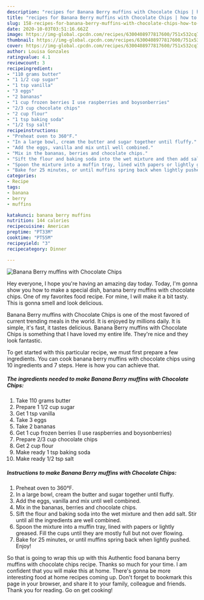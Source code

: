 ```yaml
---
description: "recipes for Banana Berry muffins with Chocolate Chips | how to make easy Banana Berry muffins with Chocolate Chips"
title: "recipes for Banana Berry muffins with Chocolate Chips | how to make easy Banana Berry muffins with Chocolate Chips"
slug: 158-recipes-for-banana-berry-muffins-with-chocolate-chips-how-to-make-easy-banana-berry-muffins-with-chocolate-chips
date: 2020-10-03T03:51:16.662Z
image: https://img-global.cpcdn.com/recipes/6300408977817600/751x532cq70/banana-berry-muffins-with-chocolate-chips-recipe-main-photo.jpg
thumbnail: https://img-global.cpcdn.com/recipes/6300408977817600/751x532cq70/banana-berry-muffins-with-chocolate-chips-recipe-main-photo.jpg
cover: https://img-global.cpcdn.com/recipes/6300408977817600/751x532cq70/banana-berry-muffins-with-chocolate-chips-recipe-main-photo.jpg
author: Louisa Gonzales
ratingvalue: 4.1
reviewcount: 3
recipeingredient:
- "110 grams butter"
- "1 1/2 cup sugar"
- "1 tsp vanilla"
- "3 eggs"
- "2 bananas"
- "1 cup frozen berries I use raspberries and boysonberries"
- "2/3 cup chocolate chips"
- "2 cup flour"
- "1 tsp baking soda"
- "1/2 tsp salt"
recipeinstructions:
- "Preheat oven to 360°F."
- "In a large bowl, cream the butter and sugar together until fluffy."
- "Add the eggs, vanilla and mix until well combined."
- "Mix in the bananas, berries and chocolate chips."
- "Sift the flour and baking soda into the wet mixture and then add salt. Stir until all the ingredients are well combined."
- "Spoon the mixture into a muffin tray, lined with papers or lightly greased. Fill the cups until they are mostly full but not over flowing."
- "Bake for 25 minutes, or until muffins spring back when lightly pushed. Enjoy!"
categories:
- Recipe
tags:
- banana
- berry
- muffins

katakunci: banana berry muffins 
nutrition: 144 calories
recipecuisine: American
preptime: "PT33M"
cooktime: "PT55M"
recipeyield: "3"
recipecategory: Dinner

---
```



![Banana Berry muffins with Chocolate Chips](https://img-global.cpcdn.com/recipes/6300408977817600/751x532cq70/banana-berry-muffins-with-chocolate-chips-recipe-main-photo.jpg)

Hey everyone, I hope you're having an amazing day today. Today, I'm gonna show you how to make a special dish, banana berry muffins with chocolate chips. One of my favorites food recipe. For mine, I will make it a bit tasty. This is gonna smell and look delicious.



Banana Berry muffins with Chocolate Chips is one of the most favored of current trending meals in the world. It is enjoyed by millions daily. It is simple, it's fast, it tastes delicious. Banana Berry muffins with Chocolate Chips is something that I have loved my entire life. They're nice and they look fantastic.


To get started with this particular recipe, we must first prepare a few ingredients. You can cook banana berry muffins with chocolate chips using 10 ingredients and 7 steps. Here is how you can achieve that.

<!--inarticleads1-->

##### The ingredients needed to make Banana Berry muffins with Chocolate Chips:

1. Take 110 grams butter
1. Prepare 1 1/2 cup sugar
1. Get 1 tsp vanilla
1. Take 3 eggs
1. Take 2 bananas
1. Get 1 cup frozen berries (I use raspberries and boysonberries)
1. Prepare 2/3 cup chocolate chips
1. Get 2 cup flour
1. Make ready 1 tsp baking soda
1. Make ready 1/2 tsp salt




<!--inarticleads2-->

##### Instructions to make Banana Berry muffins with Chocolate Chips:

1. Preheat oven to 360°F.
1. In a large bowl, cream the butter and sugar together until fluffy.
1. Add the eggs, vanilla and mix until well combined.
1. Mix in the bananas, berries and chocolate chips.
1. Sift the flour and baking soda into the wet mixture and then add salt. Stir until all the ingredients are well combined.
1. Spoon the mixture into a muffin tray, lined with papers or lightly greased. Fill the cups until they are mostly full but not over flowing.
1. Bake for 25 minutes, or until muffins spring back when lightly pushed. Enjoy!




So that is going to wrap this up with this Authentic food banana berry muffins with chocolate chips recipe. Thanks so much for your time. I am confident that you will make this at home. There's gonna be more interesting food at home recipes coming up. Don't forget to bookmark this page in your browser, and share it to your family, colleague and friends. Thank you for reading. Go on get cooking!

